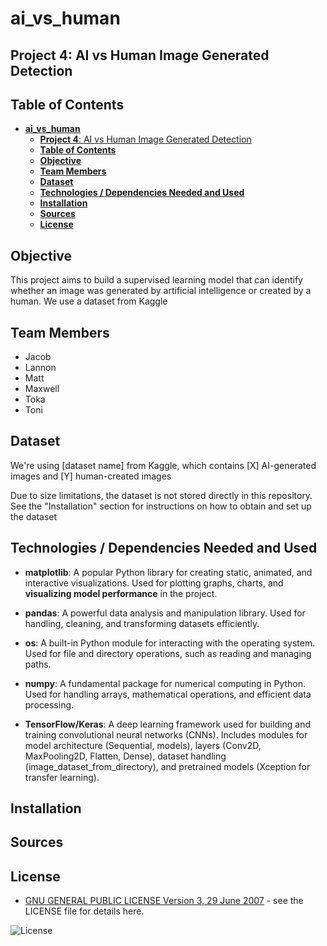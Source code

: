# **ai_vs_human**
## **Project 4**: AI vs Human Image Generated Detection

## **Table of Contents**
- [**ai\_vs\_human**](#ai_vs_human)
  - [**Project 4**: AI vs Human Image Generated Detection](#project-4-ai-vs-human-image-generated-detection)
  - [**Table of Contents**](#table-of-contents)
  - [**Objective**](#objective)
  - [**Team Members**](#team-members)
  - [**Dataset**](#dataset)
  - [**Technologies / Dependencies Needed and Used**](#technologies--dependencies-needed-and-used)
  - [**Installation**](#installation)
  - [**Sources**](#sources)
  - [**License**](#license)
  

## **Objective**
This project aims to build a supervised learning model that can identify whether an image was generated by artificial intelligence or created by a human. We use a dataset from Kaggle


## **Team Members**

- Jacob
- Lannon
- Matt
- Maxwell
- Toka
- Toni

## **Dataset**

We're using [dataset name] from Kaggle, which contains [X] AI-generated images and [Y] human-created images

Due to size limitations, the dataset is not stored directly in this repository. See the "Installation" section for instructions on how to obtain and set up the dataset

## **Technologies / Dependencies Needed and Used**
- **matplotlib**: A popular Python library for creating static, animated, and interactive visualizations. Used for plotting graphs, charts, and **visualizing model performance** in the project.

- **pandas**:  A powerful data analysis and manipulation library. Used for handling, cleaning, and transforming datasets efficiently.
- **os**: A built-in Python module for interacting with the operating system. Used for file and directory operations, such as reading and managing paths.
- **numpy**: A fundamental package for numerical computing in Python. Used for handling arrays, mathematical operations, and efficient data processing.
- **TensorFlow/Keras**: A deep learning framework used for building and training convolutional neural networks (CNNs). Includes modules for model architecture (Sequential, models), layers (Conv2D, MaxPooling2D, Flatten, Dense), dataset handling (image_dataset_from_directory), and pretrained models (Xception for transfer learning).


## **Installation**

## **Sources**

## **License**
-  [GNU GENERAL PUBLIC LICENSE Version 3, 29 June 2007](./LICENSE) - see the LICENSE file for details here.
 
![License](https://img.shields.io/badge/license-GPL%203-blue)

